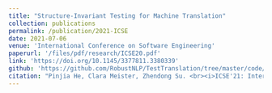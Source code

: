 ```yaml
---
title: "Structure-Invariant Testing for Machine Translation"
collection: publications
permalink: /publication/2021-ICSE
date: 2021-07-06
venue: 'International Conference on Software Engineering'
paperurl: '/files/pdf/research/ICSE20.pdf'
link: 'https://doi.org/10.1145/3377811.3380339'
github: 'https://github.com/RobustNLP/TestTranslation/tree/master/code/SIT'
citation: "Pinjia He, Clara Meister, Zhendong Su. <br><i>ICSE'21: International Conference on Software Engineering</i>"
---
```

